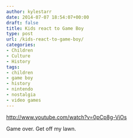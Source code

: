 ```yaml
---
author: kylestarr
date: 2014-07-07 18:54:07+00:00
draft: false
title: Kids react to Game Boy
type: post
url: /kids-react-to-game-boy/
categories:
- Children
- Culture
- History
tags:
- children
- game boy
- history
- nintendo
- nostalgia
- video games
---
```


<http://www.youtube.com/watch?v=0pCp8g-VjOs>

Game over. Get off my lawn.
